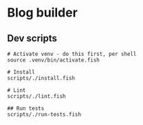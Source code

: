 # Blog builder

## Dev scripts

```shell
# Activate venv - do this first, per shell
source .venv/bin/activate.fish

# Install
scripts/./install.fish

# Lint
scripts/./lint.fish

## Run tests
scripts/./run-tests.fish
```
